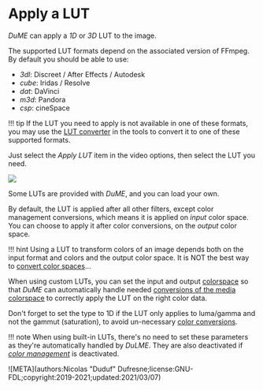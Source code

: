 # Apply a LUT

*DuME* can apply a *1D* or *3D* LUT to the image.

The supported LUT formats depend on the associated version of FFmpeg. By default you should be able to use:

- *3dl*: Discreet / After Effects / Autodesk
- *cube*: Iridas / Resolve
- *dat*: DaVinci
- *m3d*: Pandora
- *csp*: cineSpace

!!! tip
    If the LUT you need to apply is not available in one of these formats, you may use the [LUT converter](lut-converter.md) in the tools to convert it to one of these supported formats.

Just select the *Apply LUT* item in the video options, then select the LUT you need.

![](/img/captures/blocks/lut.png)

Some LUTs are provided with *DuME*, and you can load your own.

By default, the LUT is applied after all other filters, except color management conversions, which means it is applied on *input* color space. You can choose to apply it after color conversions, on the *output* color space.

!!! hint
    Using a LUT to transform colors of an image depends both on the input format and colors and the output color space. It is NOT the best way to [convert color spaces](colors.md)...

When using custom LUTs, you can set the input and output [colorspace](colors.md) so that *DuME* can automatically handle needed [conversions of the media colorspace](colors.md) to correctly apply the LUT on the right color data.

Don't forget to set the type to 1D if the LUT only applies to luma/gamma and not the gammut (saturation), to avoid un-necessary [color conversions](colors.md).

!!! note
    When using built-in LUTs, there's no need to set these parameters as they're automatically handled by *DuLME*. They are also deactivated if [*color management*](colors.md) is deactivated.

![META](authors:Nicolas "Duduf" Dufresne;license:GNU-FDL;copyright:2019-2021;updated:2021/03/07)